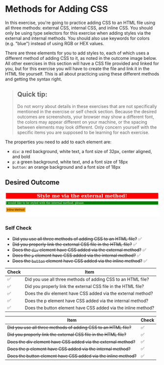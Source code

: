 # Methods for Adding CSS
In this exercise, you're going to practice adding CSS to an HTML file using all three methods: external CSS, internal CSS, and inline CSS. You should only be using type selectors for this exercise when adding styles via the external and internal methods. You should also use keywords for colors (e.g. "blue") instead of using RGB or HEX values.

There are three elements for you to add styles to, each of which uses a different method of adding CSS to it, as noted in the outcome image below. All other exercises in this section will have a CSS file provided and linked for you, but for this exercise you will have to create the file and link it in the HTML file yourself. This is all about practicing using these different methods and getting the syntax right.

> ## Quick tip:
> Do not worry about details in these exercises that are not specifically mentioned in the exercise or self check section. Because the desired outcomes are screenshots, your browser may show a different font, the colors may appear different on your machine, or the spacing between elements may look different. Only concern yourself with the specific items you are supposed to be learning for each exercise.

The properties you need to add to each element are:

* `div`: a red background, white text, a font size of 32px, center aligned, and bold
* `p`: a green background, white text, and a font size of 18px
* `button`: an orange background and a font size of 18px

## Desired Outcome
![desired outcome](./desired-outcome.png)


### Self Check
- ~~Did you use all three methods of adding CSS to an HTML file?~~    :white_check_mark:
- ~~Did you properly link the external CSS file in the HTML file?~~   :white_check_mark:
- ~~Does the `div` element have CSS added via the external method?~~  :white_check_mark:
- ~~Does the `p` element have CSS added via the internal method?~~    :white_check_mark:
- ~~Does the `button` element have CSS added via the inline method?~~ :white_check_mark:

| Check | Item                                                                 |
|-------|-------------------------------------------------------------------|
| ✅    | Did you use all three methods of adding CSS to an HTML file?        |
| ✅    | Did you properly link the external CSS file in the HTML file?       |
| ✅    | Does the div element have CSS added via the external method?       |
| ✅    | Does the p element have CSS added via the internal method?         |
| ✅    | Does the button element have CSS added via the inline method?       |

| Item                                                                 | Check |
|-------------------------------------------------------------------|-------|
| ~~Did you use all three methods of adding CSS to an HTML file?~~        | ✅     |
| ~~Did you properly link the external CSS file in the HTML file?~~       | ✅     |
| ~~Does the div element have CSS added via the external method?~~       | ✅     |
| ~~Does the p element have CSS added via the internal method?~~         | ✅     |
| ~~Does the button element have CSS added via the inline method?~~       | ✅     |

